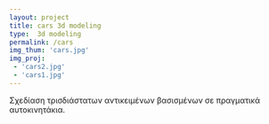 ```yaml
---
layout: project
title: cars 3d modeling
type:  3d modeling
permalink: /cars
img_thum: 'cars.jpg'
img_proj:
 - 'cars2.jpg'
 - 'cars1.jpg'
---
```



Σχεδίαση τρισδιάστατων αντικειμένων βασισμένων σε πραγματικά αυτοκινητάκια.
